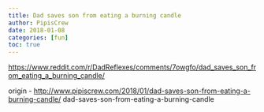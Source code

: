 ```yaml
---
title: Dad saves son from eating a burning candle
author: PipisCrew
date: 2018-01-08
categories: [fun]
toc: true
---
```


https://www.reddit.com/r/DadReflexes/comments/7owgfo/dad_saves_son_from_eating_a_burning_candle/

origin - http://www.pipiscrew.com/2018/01/dad-saves-son-from-eating-a-burning-candle/ dad-saves-son-from-eating-a-burning-candle